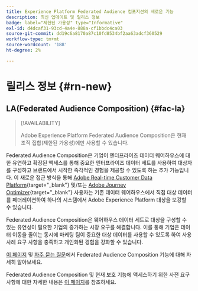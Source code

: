 ```yaml
---
title: Experience Platform Federated Audience 컴포지션의 새로운 기능
description: 최신 업데이트 및 릴리스 정보
badge: label="제한된 가용성" type="Informative"
exl-id: d4dcaf31-93cd-4a4e-888a-cf1bbdc4ca03
source-git-commit: dd19c6a8170a87c10fd8534bf2aa63adcf360529
workflow-type: tm+mt
source-wordcount: '188'
ht-degree: 2%

---
```


# 릴리스 정보 {#rn-new}

## LA(Federated Audience Composition) {#fac-la}

>[!AVAILABILITY]
>
>Adobe Experience Platform Federated Audience Composition은 현재 조직 집합(제한된 가용성)에만 사용할 수 있습니다.
>

Federated Audience Composition은 기업이 엔터프라이즈 데이터 웨어하우스에 대한 유연하고 확장된 액세스를 통해 중요한 엔터프라이즈 데이터 세트를 사용하여 대상자를 구성하고 브랜드에서 시작한 즉각적인 경험을 제공할 수 있도록 하는 추가 기능입니다. 이 새로운 접근 방식을 통해 [Adobe Real-time Customer Data Platform](https://experienceleague.adobe.com/en/docs/experience-platform/segmentation/home){target="_blank"} 및/또는 [Adobe Journey Optimizer](https://experienceleague.adobe.com/ko/docs/journey-optimizer/using/ajo-home){target="_blank"} 사용자는 기존 데이터 웨어하우스에서 직접 대상 데이터를 페더레이션하여 하나의 시스템에서 Adobe Experience Platform 대상을 보강할 수 있습니다.

Federated Audience Composition은 웨어하우스 데이터 세트로 대상을 구성할 수 있는 유연성이 필요한 기업의 증가하는 시장 요구를 해결합니다. 이를 통해 기업은 데이터 이동을 줄이는 동시에 마케팅 팀이 중요한 대상 데이터를 사용할 수 있도록 하여 사용 사례 요구 사항을 충족하고 개인화된 경험을 강화할 수 있습니다. 

[이 페이지](get-started.md) 및 [자주 묻는 질문](get-started.md#faq)에서 Federated Audience Composition 기능에 대해 자세히 알아보세요.

Federated Audience Composition 및 현재 보호 기능에 액세스하기 위한 사전 요구 사항에 대한 자세한 내용은 [이 페이지](access-prerequisites.md)를 참조하세요.

